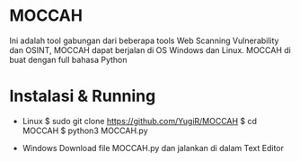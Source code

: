 # MOCCAH

Ini adalah tool gabungan dari beberapa tools Web Scanning Vulnerability dan OSINT, MOCCAH dapat berjalan di OS Windows dan Linux. MOCCAH di buat dengan full bahasa Python

# Instalasi & Running
- Linux
$ sudo git clone https://github.com/YugiR/MOCCAH
$ cd MOCCAH
$ python3 MOCCAH.py

- Windows
  Download file MOCCAH.py dan jalankan di dalam Text Editor
